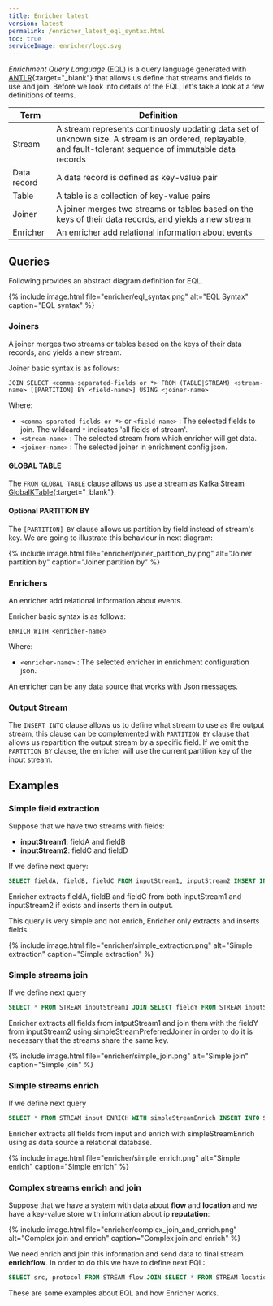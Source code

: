 ```yaml
---
title: Enricher latest
version: latest
permalink: /enricher_latest_eql_syntax.html
toc: true
serviceImage: enricher/logo.svg
---
```


*Enrichment Query Language* (EQL) is a query language generated with [ANTLR](https://www.antlr.org/){:target="_blank"} that allows us define that streams and fields to use and join. Before we look into details of the EQL, let's take a look at a few definitions of terms.

|Term|Definition|
|----------|----------|
|Stream|A stream represents continuosly updating data set of unknown size. A stream is an ordered, replayable, and fault-tolerant sequence of immutable data records|
|Data record|A data record is defined as key-value pair|
|Table|A table is a collection of key-value pairs|
|Joiner|A joiner merges two streams or tables based on the keys of their data records, and yields a new stream|
|Enricher| An enricher add relational information about events |

## Queries

Following provides an abstract diagram definition for EQL.

{% include image.html file="enricher/eql_syntax.png" alt="EQL Syntax" caption="EQL syntax" %}

### Joiners

A joiner merges two streams or tables based on the keys of their data records, and yields a new stream.

Joiner basic syntax is as follows:

`JOIN SELECT <comma-separated-fields or *> FROM (TABLE|STREAM) <stream-name> [[PARTITION] BY <field-name>] USING <joiner-name>`

Where:

- `<comma-sparated-fields or *>` or `<field-name>` : The selected fields to join. The wildcard `*` indicates 'all fields of stream'.
- `<stream-name>` : The selected stream from which enricher will get data.
- `<joiner-name>` : The selected joiner in enrichment config json.

#### GLOBAL TABLE

The `FROM GLOBAL TABLE` clause allows us use a stream as [Kafka Stream GlobalKTable](https://docs.confluent.io/current/streams/concepts.html#globalktable){:target="_blank"}.

#### Optional PARTITION BY

The `[PARTITION] BY` clause allows us partition by field instead of stream's key. We are going to illustrate this behaviour in next diagram:

{% include image.html file="enricher/joiner_partition_by.png" alt="Joiner partition by" caption="Joiner partition by" %}


### Enrichers

An enricher add relational information about events.

Enricher basic syntax is as follows:

`ENRICH WITH <enricher-name>`

Where:

- `<enricher-name>` : The selected enricher in enrichment configuration json.

An enricher can be any data source that works with Json messages.

### Output Stream

The `INSERT INTO` clause allows us to define what stream to use as the output stream, this clause can be complemented with `PARTITION BY` clause that allows us repartition the output stream by a specific field. If we omit the `PARTITION BY` clause, the enricher will use the current partition key of the input stream.

## Examples

### Simple field extraction

Suppose that we have two streams with fields:

- **inputStream1**: fieldA and fieldB
- **inputStream2**: fieldC and fieldD

If we define next query:
```sql
SELECT fieldA, fieldB, fieldC FROM inputStream1, inputStream2 INSERT INTO STREAM output
```

Enricher extracts fieldA, fieldB and fieldC from both inputStream1 and inputStream2 if exists and inserts them in output.

This query is very simple and not enrich, Enricher only extracts and inserts fields.

{% include image.html file="enricher/simple_extraction.png" alt="Simple extraction" caption="Simple extraction" %}

### Simple streams join

If we define next query

```sql
SELECT * FROM STREAM inputStream1 JOIN SELECT fieldY FROM STREAM inputStream2 USING simpleStreamPreferredJoiner INSERT INTO STREAM output
```

Enricher extracts all fields from intputStream1 and join them with the fieldY from inputStream2 using simpleStreamPreferredJoiner in order to do it is necessary that the streams share the same key.

{% include image.html file="enricher/simple_join.png" alt="Simple join" caption="Simple join" %}

### Simple streams enrich

If we define next query

```sql
SELECT * FROM STREAM input ENRICH WITH simpleStreamEnrich INSERT INTO STREAM output
```

Enricher extracts all fields from input and enrich with simpleStreamEnrich using as data source a relational database.

{% include image.html file="enricher/simple_enrich.png" alt="Simple enrich" caption="Simple enrich" %}

### Complex streams enrich and join

Suppose that we have a system with data about **flow** and **location** and we have a key-value store with information about ip **reputation**:

{% include image.html file="enricher/complex_join_and_enrich.png" alt="Complex join and enrich" caption="Complex join and enrich" %}

We need enrich and join this information and send data to final stream **enrichflow**. In order to do this we have to define next EQL:

```sql
SELECT src, protocol FROM STREAM flow JOIN SELECT * FROM STREAM location USING simpleStreamPreferredJoiner ENRICH WITH reputationStreamEnrich INSERT INTO STREAM enrichflow
```

These are some examples about EQL and how Enricher works.
